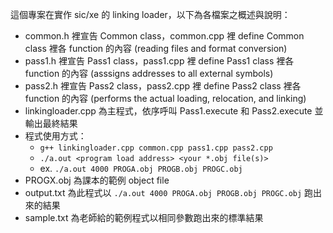 這個專案在實作 sic/xe 的 linking loader，以下為各檔案之概述與說明：
- common.h 裡宣告 Common class，common.cpp 裡 define Common class 裡各 function 的內容 (reading files and format conversion)
- pass1.h 裡宣告 Pass1 class，pass1.cpp 裡 define Pass1 class 裡各 function 的內容 (asssigns addresses to all external symbols)
- pass2.h 裡宣告 Pass2 class，pass2.cpp 裡 define Pass2 class 裡各 function 的內容 (performs the actual loading, relocation, and linking)
- linkingloader.cpp 為主程式，依序呼叫 Pass1.execute 和 Pass2.execute 並輸出最終結果
- 程式使用方式：
    - ``` g++ linkingloader.cpp common.cpp pass1.cpp pass2.cpp ```
    - ``` ./a.out <program load address> <your *.obj file(s)> ```
    - ex. ``` ./a.out 4000 PROGA.obj PROGB.obj PROGC.obj ```
- PROGX.obj 為課本的範例 object file
- output.txt 為此程式以 ``` ./a.out 4000 PROGA.obj PROGB.obj PROGC.obj ``` 跑出來的結果
- sample.txt 為老師給的範例程式以相同參數跑出來的標準結果
